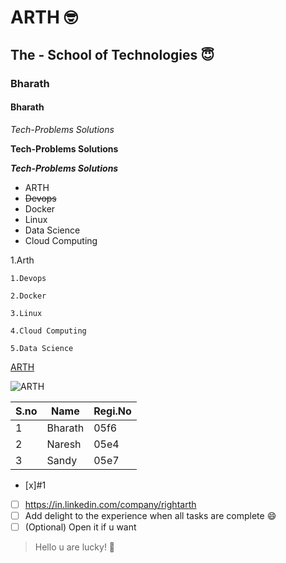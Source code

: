 # ARTH 🤓
## The - School of Technologies 😇
### Bharath
#### Bharath

*Tech-Problems Solutions*

**Tech-Problems Solutions**

***Tech-Problems Solutions***

* ARTH
* ~~Devops~~
 * Docker
 * Linux
 * Data Science
 * Cloud Computing

1.Arth

    1.Devops
    
    2.Docker
    
    3.Linux
    
    4.Cloud Computing
    
    5.Data Science
    
[ARTH](https://www.google.com/search?channel=fs&client=ubuntu&q=google)

![ARTH](https://rightarth.com/images/arthcourses2023.png)

S.no|Name|Regi.No
-----|----|------
1|Bharath|05f6
2|Naresh|05e4
3|Sandy|05e7

- [x]#1 
- [ ] https://in.linkedin.com/company/rightarth
- [ ] Add delight to the experience when all tasks are complete 😄
- [ ] \(Optional) Open it if u want
> Hello u are lucky! 🙂
